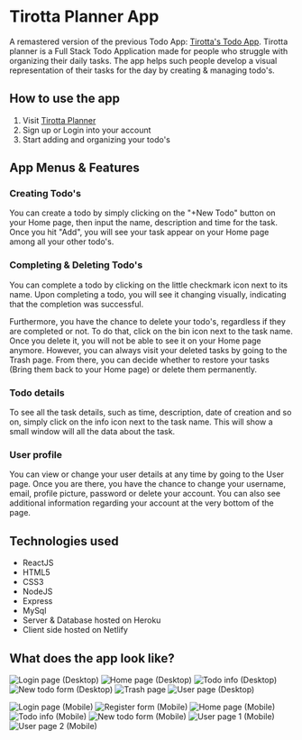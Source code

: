 # Tirotta Planner App

A remastered version of the previous Todo App: [Tirotta's Todo App](https://github.com/TirottaSoftware/tirottas-todo-app "Tirotta's Todo App").
Tirotta planner is a Full Stack Todo Application made for people who struggle with organizing their daily tasks. The app helps such people develop a visual representation of their tasks for the day by creating & managing todo's.

## How to use the app

1. Visit  [Tirotta Planner](https://suspicious-roentgen-b8ea00.netlify.app/)
2. Sign up or Login into your account
3. Start adding and organizing your todo's

## App Menus & Features
### Creating Todo's

You can create a todo by simply clicking on the "+New Todo" button on your Home page, then input the name, description and time for the task. Once you hit "Add", you will see your task appear on your Home page among all your other todo's.

### Completing & Deleting Todo's

You can complete a todo by clicking on the little checkmark icon next to its name. Upon completing a todo, you will see it changing visually, indicating that the completion was successful.

Furthermore, you have the chance to delete your todo's, regardless if they are completed or not. To do that, click on the bin icon next to the task name. Once you delete it, you will not be able to see it on your Home page anymore. However, you can always visit your deleted tasks by going to the Trash page. From there, you can decide whether to restore your tasks (Bring them back to your Home page) or delete them permanently.

### Todo details

To see all the task details, such as time, description, date of creation and so on, simply click on the info icon next to the task name. This will show a small window will all the data about the task.

### User profile

You can view or change your user details at any time by going to the User page. Once you are there, you have the chance to change your username, email, profile picture, password or delete your account. You can also see additional information regarding your account at the very bottom of the page.

## Technologies used
* ReactJS
* HTML5
* CSS3
* NodeJS
* Express
* MySql
* Server & Database hosted on Heroku
* Client side hosted on Netlify

## What does the app look like?

![Login page (Desktop)](https://github.com/TirottaSoftware/tirottaplanner/blob/main/screenshots/Login_desktop.PNG)
![Home page (Desktop)](https://github.com/TirottaSoftware/tirottaplanner/blob/main/screenshots/Home_desktop.PNG)
![Todo info (Desktop)](https://github.com/TirottaSoftware/tirottaplanner/blob/main/screenshots/Todo_info_desktop.PNG)
![New todo form (Desktop)](https://github.com/TirottaSoftware/tirottaplanner/blob/main/screenshots/New_todo_desktop.PNG)
![Trash page](https://github.com/TirottaSoftware/tirottaplanner/blob/main/screenshots/Trash_desktop.PNG)
![User page (Desktop)](https://github.com/TirottaSoftware/tirottaplanner/blob/main/screenshots/User_desktop.PNG)

![Login page (Mobile)](https://github.com/TirottaSoftware/tirottaplanner/blob/main/screenshots/Login_mobile.PNG)
![Register form (Mobile)](https://github.com/TirottaSoftware/tirottaplanner/blob/main/screenshots/Register_mobile.PNG)
![Home page (Mobile)](https://github.com/TirottaSoftware/tirottaplanner/blob/main/screenshots/Home_mobile.PNG)
![Todo info (Mobile)](https://github.com/TirottaSoftware/tirottaplanner/blob/main/screenshots/Todo_info_mobile.PNG)
![New todo form (Mobile)](https://github.com/TirottaSoftware/tirottaplanner/blob/main/screenshots/New_todo_mobile.PNG)
![User page 1 (Mobile)](https://github.com/TirottaSoftware/tirottaplanner/blob/main/screenshots/User_mobile_1.PNG)
![User page 2 (Mobile)](https://github.com/TirottaSoftware/tirottaplanner/blob/main/screenshots/User_mobile_2.PNG)
